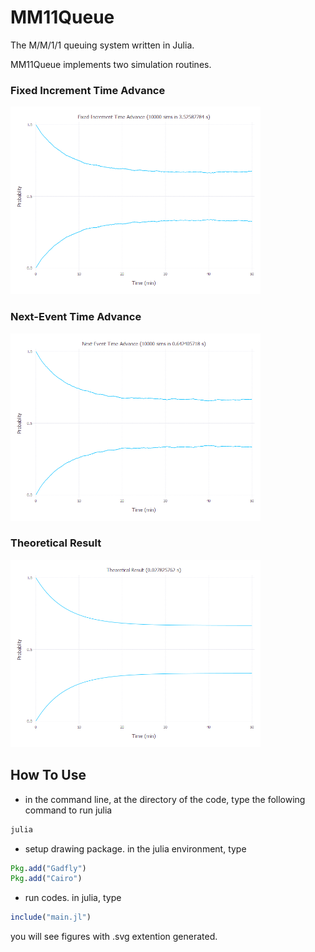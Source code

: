 # MM11Queue
The M/M/1/1 queuing system written in Julia.

MM11Queue implements two simulation routines.

### Fixed Increment Time Advance
<img src=fig/fixed_increment.png width=400 />

### Next-Event Time Advance
<img src=fig/next_event.png width=400 />

### Theoretical Result
<img src=fig/theoretical.png width=400 />

## How To Use

* in the command line, at the directory of the code, type the following command to run julia
```cmd
julia
```

* setup drawing package. in the julia environment, type
```julia
Pkg.add("Gadfly")
Pkg.add("Cairo")
```

* run codes. in julia, type
```julia
include("main.jl")
```
you will see figures with .svg extention generated.
